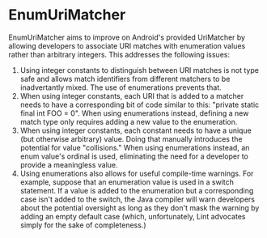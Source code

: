 EnumUriMatcher
==============

EnumUriMatcher aims to improve on Android's provided UriMatcher by allowing developers to associate URI matches with enumeration values rather than arbitrary integers.  This addresses the following issues:

  1. Using integer constants to distinguish between URI matches is not type safe and allows match identifiers from different matchers to be inadvertantly mixed.  The use of enumerations prevents that.
  2. When using integer constants, each URI that is added to a matcher needs to have a corresponding bit of code similar to this: "private static final int FOO = 0".  When using enumerations instead, defining a new match type only requires adding a new value to the enumeration.
  3. When using integer constants, each constant needs to have a unique (but otherwise arbitrary) value.  Doing that manually introduces the potential for value "collisions."  When using enumerations instead, an enum value's ordinal is used, eliminating the need for a developer to provide a meaningless value.
  4. Using enumerations also allows for useful compile-time warnings.  For example, suppose that an enumeration value is used in a switch statement.  If a value is added to the enumeration but a corresponding case isn't added to the switch, the Java compiler will warn developers about the potential oversight as long as they don't mask the warning by adding an empty default case (which, unfortunately, Lint advocates simply for the sake of completeness.)
